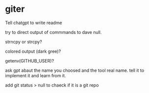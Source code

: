 # giter

Tell chatgpt to write readme 

try to direct output of commmands to dave null.

strncpy or strcpy?

colored output (dark gree)?

getenv(GITHUB_USER)?

ask gpt abaut the name you choosed and the tool real name.
tell it to implement it and learn from it.

add git status > null to chaeck if it is a git repo
